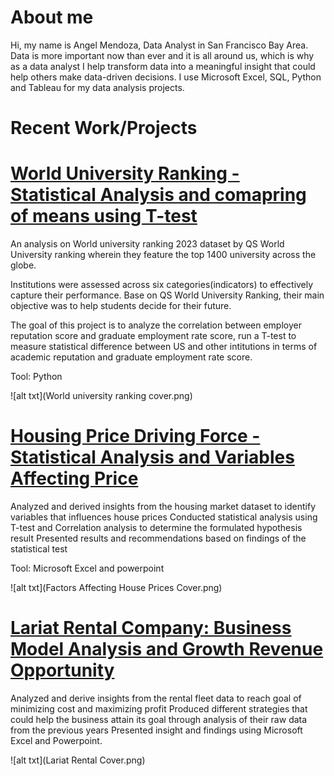 # About me

Hi, my name is Angel Mendoza, Data Analyst in San Francisco Bay Area. Data is more important now than ever and it is all around us, which is why as a data analyst I help transform data into a meaningful insight that could help others make data-driven decisions. I use Microsoft Excel, SQL, Python and Tableau for my data analysis projects.

# Recent Work/Projects

# [World University Ranking - Statistical Analysis and comapring of means using T-test](https://github.com/gelmendozzza/world-university-ranking)
An analysis on World university ranking 2023 dataset by QS World University ranking wherein they feature the top 1400 university across the globe. 

Institutions were assessed across six categories(indicators) to effectively capture their performance. Base on QS World University Ranking, their main objective was to help students decide for their future.

The goal of this project is to analyze the correlation between employer reputation score and graduate employment rate score, run a T-test to measure statistical difference between US and other intitutions in terms of academic reputation and graduate employment rate score.

Tool: Python

![alt txt](World university ranking cover.png)

# [Housing Price Driving Force - Statistical Analysis and Variables Affecting Price](https://github.com/gelmendozzza/Housing-Price-Driving-Force)
Analyzed and derived insights from the housing market dataset to identify variables that influences house prices
Conducted statistical analysis using T-test and Correlation analysis to determine the formulated hypothesis result
Presented results and recommendations based on findings of the statistical test

Tool: Microsoft Excel and powerpoint

![alt txt](Factors Affecting House Prices Cover.png)

# [Lariat Rental Company: Business Model Analysis and Growth Revenue Opportunity](https://github.com/gelmendozzza/Lariat-Car-Rental-Company)
Analyzed and derive insights from the rental fleet data to reach goal of minimizing cost and maximizing profit
Produced different strategies that could help the business attain its goal through analysis of their raw data from the previous years 
Presented insight and findings using Microsoft Excel and Powerpoint.

![alt txt](Lariat Rental Cover.png)
